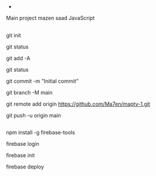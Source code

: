 #

-

Main project mazen saad
JavaScript

## <!-- upload files to github -->

git init

git status

git add -A

git status

git commit -m "Initial commit"

git branch -M main

git remote add origin https://github.com/Ma7en/mapty-1.git

git push -u origin main

## <!-- upload files to firebase -->

npm install -g firebase-tools

firebase login

firebase init

firebase deploy
